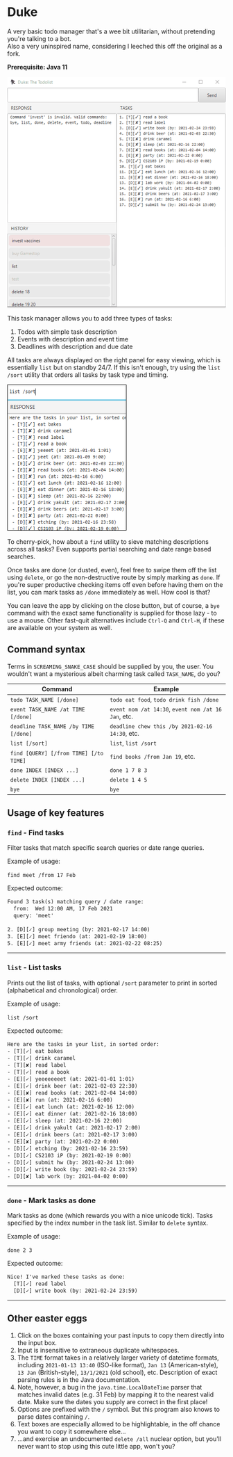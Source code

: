 # Duke

A very basic todo manager that's a wee bit utilitarian, without pretending you're talking to a bot.  
Also a very uninspired name, considering I leeched this off the original as a fork.

**Prerequisite: Java 11**

![](images/sampleRun.gif)

This task manager allows you to add three types of tasks:

1. Todos with simple task description
1. Events with description and event time
1. Deadlines with description and due date

All tasks are always displayed on the right panel for easy viewing, which is
essentially `list` but on standby 24/7.
If this isn't enough, try using the `list /sort` utility that orders all tasks
by task type and timing.

![](images/feature_listsort.png)

To cherry-pick, how about a `find` utility to sieve matching descriptions across
all tasks? Even supports partial searching and date range based searches.

Once tasks are done (or dusted, even), feel free to swipe them off the list using `delete`,
or go the non-destructive route by simply marking as `done`. If you're super productive checking
items off even before having them on the list, you can mark tasks as `/done` immediately
as well. How cool is that?

You can leave the app by clicking on the close button, but of course, a `bye` command
with the exact same functionality is supplied for those lazy - to use a mouse. Other fast-quit
alternatives include `Ctrl-Q` and `Ctrl-H`, if these are available on your system as well.

## Command syntax

Terms in `SCREAMING_SNAKE_CASE` should be supplied by you, the user.
You wouldn't want a mysterious albeit charming task called `TASK_NAME`, do you?

| Command | Example |
|---|---|
| `todo TASK_NAME [/done]` | `todo eat food`, `todo drink fish /done` |
| `event TASK_NAME /at TIME [/done]` | `event nom /at 14:30`, `event nom /at 16 Jan`, etc. |
| `deadline TASK_NAME /by TIME [/done]` | `deadline chew this /by 2021-02-16 14:30`, etc. |
| `list [/sort]` | `list`, `list /sort` |
| `find [QUERY] [/from TIME] [/to TIME]` | `find books /from Jan 19`, etc. |
| `done INDEX [INDEX ...]` | `done 1 7 8 3` |
| `delete INDEX [INDEX ...]` | `delete 1 4 5` |
| `bye` | `bye` |

## Usage of key features

### `find` - Find tasks

Filter tasks that match specific search queries or date range queries.

Example of usage:

`find meet /from 17 Feb`

Expected outcome:

    Found 3 task(s) matching query / date range:
      from:  Wed 12:00 AM, 17 Feb 2021
      query: 'meet'
    
    2. [D][✓] group meeting (by: 2021-02-17 14:00)
    3. [E][✓] meet friendo (at: 2021-02-19 18:00)
    5. [E][✓] meet army friends (at: 2021-02-22 08:25)

------

### `list` - List tasks

Prints out the list of tasks, with optional `/sort` parameter to print in sorted
(alphabetical and chronological) order.

Example of usage:

`list /sort`

Expected outcome:

    Here are the tasks in your list, in sorted order:
    - [T][✓] eat bakes
    - [T][✓] drink caramel
    - [T][✘] read label
    - [T][✓] read a book
    - [E][✓] yeeeeeeeet (at: 2021-01-01 1:01)
    - [E][✓] drink beer (at: 2021-02-03 22:30)
    - [E][✘] read books (at: 2021-02-04 14:00)
    - [E][✘] run (at: 2021-02-16 6:00)
    - [E][✓] eat lunch (at: 2021-02-16 12:00)
    - [E][✓] eat dinner (at: 2021-02-16 18:00)
    - [E][✓] sleep (at: 2021-02-16 22:00)
    - [E][✓] drink yakult (at: 2021-02-17 2:00)
    - [E][✓] drink beers (at: 2021-02-17 3:00)
    - [E][✘] party (at: 2021-02-22 0:00)
    - [D][✓] etching (by: 2021-02-16 23:59)
    - [D][✓] CS2103 iP (by: 2021-02-19 0:00)
    - [D][✓] submit hw (by: 2021-02-24 13:00)
    - [D][✓] write book (by: 2021-02-24 23:59)
    - [D][✘] lab work (by: 2021-04-02 0:00)

------

### `done` - Mark tasks as done

Mark tasks as done (which rewards you with a nice unicode tick).
Tasks specified by the index number in the task list.
Similar to `delete` syntax.

Example of usage:

`done 2 3`

Expected outcome:

    Nice! I've marked these tasks as done:
      [T][✓] read label
      [D][✓] write book (by: 2021-02-24 23:59)

------

## Other easter eggs

1. Click on the boxes containing your past inputs to copy them directly
   into the input box.
1. Input is insensitive to extraneous duplicate whitespaces.
1. The `TIME` format takes in a relatively larger variety of datetime formats,
   including `2021-01-13 13:40` (ISO-like format), `Jan 13` (American-style),
   `13 Jan` (British-style), `13/1/2021` (old school), etc.
   Description of exact parsing rules is in the Java documentation.
1. Note, however, a bug in the `java.time.LocalDateTime` parser that matches invalid dates (e.g.
   31 Feb) by mapping it to the nearest valid date. Make sure the dates you supply are correct in the first place!
1. Options are prefixed with the `/` symbol. But this program also knows to parse dates containing `/`.
1. Text boxes are especially allowed to be highlightable, in the off chance you want to copy it somewhere else...
1. ...and exercise an undocumented `delete /all` nuclear option, but you'll never want to stop using
   this cute little app, won't you?